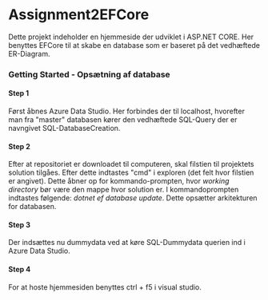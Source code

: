 # Assignment2EFCore
Dette projekt indeholder en hjemmeside der udviklet i ASP.NET CORE. Her benyttes EFCore til at skabe en database som er baseret på det vedhæftede ER-Diagram.

### Getting Started - Opsætning af database
#### Step 1
Først åbnes Azure Data Studio. Her forbindes der til localhost, hvorefter man fra "master" databasen kører den vedhæftede SQL-Query der er navngivet SQL-DatabaseCreation.

#### Step 2
Efter at repositoriet er downloadet til computeren, skal filstien til projektets solution tilgåes.
Efter dette indtastes "cmd" i exploren (det felt hvor filstien er angivet). Dette åbner op for kommando-prompten, hvor _working directory_ bør være den mappe hvor solution er.
I kommandoprompten indtastes følgende: _dotnet ef database update_. Dette opsætter arkitekturen for databasen.

#### Step 3
Der indsættes nu dummydata ved at køre SQL-Dummydata querien ind i Azure Data Studio.

#### Step 4
For at hoste hjemmesiden benyttes ctrl + f5 i visual studio.


